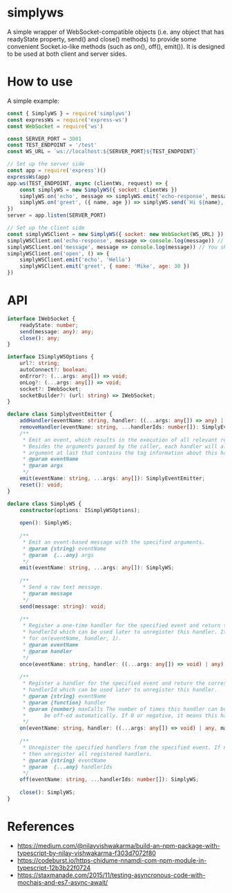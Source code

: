 # simplyws

A simple wrapper of WebSocket-compatible objects (i.e. any object that has readyState property, send() and close() methods) to provide some convenient Socket.io-like methods (such as on(), off(), emit()). It is designed to be used at both client and server sides.

# How to use
A simple example:
```javascript
const { SimplyWS } = require('simplyws')
const expressWs = require('express-ws')
const WebSocket = require('ws')

const SERVER_PORT = 3001
const TEST_ENDPOINT = '/test'
const WS_URL = `ws://localhost:${SERVER_PORT}${TEST_ENDPOINT}`

// Set up the server side
const app = require('express')()
expressWs(app)
app.ws(TEST_ENDPOINT, async (clientWs, request) => {
	const simplyWS = new SimplyWS({ socket: clientWs })
	simplyWS.on('echo', message => simplyWS.emit('echo-response', message))
	simplyWS.on('greet', ({ name, age }) => simplyWS.send(`Hi ${name}, ${age} years old`))
})
server = app.listen(SERVER_PORT)

// Set up the client side
const simplyWSClient = new SimplyWS({ socket: new WebSocket(WS_URL) })
simplyWSClient.on('echo-response', message => console.log(message)) // You should see: Hello
simplyWSClient.on('message', message => console.log(message)) // You should see: Hi Mike, 30 years old
simplyWSClient.on('open', () => {
	simplyWSClient.emit('echo', 'Hello')
	simplyWSClient.emit('greet', { name: 'Mike', age: 30 })
})
```

# API
```typescript
interface IWebSocket {
    readyState: number;
    send(message: any): any;
    close(): any;
}

interface ISimplyWSOptions {
    url?: string;
    autoConnect?: boolean;
    onError?: (...args: any[]) => void;
    onLog?: (...args: any[]) => void;
    socket?: IWebSocket;
    socketBuilder?: (url: string) => IWebSocket;
}

declare class SimplyEventEmitter {
    addHandler(eventName: string, handler: ((...args: any[]) => any) | any, maxCalls?: number): number;
    removeHandler(eventName: string, ...handlerIds: number[]): SimplyEventEmitter;
    /**
     * Emit an event, which results in the execution of all relevant registered handlers.
     * Besides the arguments passed by the caller, each handler will also receive 1 special
     * argument at last that contains the tag information about this handler.
     * @param eventName
     * @param args
     */
    emit(eventName: string, ...args: any[]): SimplyEventEmitter;
    reset(): void;
}

declare class SimplyWS {
	constructor(options: ISimplyWSOptions);
	
	open(): SimplyWS;
	
    /**
     * Emit an event-based message with the specified arguments.
     * @param {string} eventName
     * @param  {...any} args
     */
	emit(eventName: string, ...args: any[]): SimplyWS;
	
    /**
     * Send a raw text message.
     * @param message
     */
	send(message: string): void;
	
    /**
     * Register a one-time handler for the specified event and return the corresponding
     * handlerId which can be used later to unregister this handler. It is a shortcut
     * for on(eventName, handler, 1).
     * @param eventName
     * @param handler
     */
	once(eventName: string, handler: ((...args: any[]) => void) | any): void;
	
    /**
     * Register a handler for the specified event and return the corresponding
     * handlerId which can be used later to unregister this handler.
     * @param {string} eventName
     * @param {function} handler
     * @param {number} maxCalls The number of times this handler can be used. After that, this handler will
     * 		be off-ed automatically. If 0 or negative, it means this handler can be used until off() is called for it.
     */
	on(eventName: string, handler: ((...args: any[]) => void) | any, maxCalls?: number): number;
	
    /**
     * Unregister the specified handlers from the specified event. If no handler is specified,
     * then unregister all registered handlers.
     * @param {string} eventName
     * @param  {...any} handlerIds
     */
	off(eventName: string, ...handlerIds: number[]): SimplyWS;
	
	close(): SimplyWS;
}
```

# References

- https://medium.com/@nilayvishwakarma/build-an-npm-package-with-typescript-by-nilay-vishwakarma-f303d7072f80
- https://codeburst.io/https-chidume-nnamdi-com-npm-module-in-typescript-12b3b22f0724
- https://staxmanade.com/2015/11/testing-asyncronous-code-with-mochajs-and-es7-async-await/
